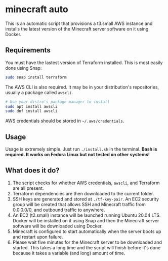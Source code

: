 # minecraft auto

This is an automatic script that provisions a t3.small AWS instance and installs the latest version of the Minecraft server software on it using Docker.

## Requirements

You must have the lastest version of Terraform installed. This is most easily done using Snap:

```bash
sudo snap install terraform
```

The AWS CLI is also required. It may be in your distribution's repositories, usually a package called `awscli`.

```bash
# Use your distro's package manager to install
sudo apt install awscli
sudo dnf install awscli
```

AWS credentials should be stored in `~/.aws/credentials`.

## Usage

Usage is extremely simple. Just run `./install.sh` in the terminal. **Bash is required. It works on Fedora Linux but not tested on other systems!**

## What does it do?

1. The script checks for whether AWS credentials, `awscli`, and Terraform are all present.
2. Terraform dependencies are then downloaded to the current folder.
3. SSH keys are generated and stored at `./tf-key-pair`. An EC2 security group will be created that allows SSH and Minecraft traffic from 0.0.0.0/0, and outbound traffic to anywhere.
4. An EC2 (t2.small) instance will be launched running Ubuntu 20.04 LTS. Docker will be installed on it using Snap and then the Minecraft server software will be downloaded using Docker.
5. Minecraft is configured to start automatically when the server boots up and restart upon failure.
6. Please wait five minutes for the Minecraft server to be downloaded and started. This takes a long time and the script will finish before it's done because it takes a variable (and long) amount of time.